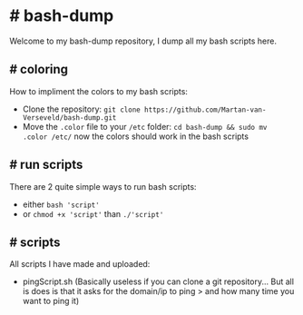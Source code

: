 # \# bash-dump
Welcome to my bash-dump repository, I dump all my bash scripts here.

## \# coloring  
How to impliment the colors to my bash scripts:
- Clone the repository: `git clone https://github.com/Martan-van-Verseveld/bash-dump.git`
- Move the `.color` file to your `/etc` folder: `cd bash-dump && sudo mv .color /etc/`
now the colors should work in the bash scripts

## \# run scripts
There are 2 quite simple ways to run bash scripts:
- either `bash 'script'`
- or `chmod +x 'script'` than `./'script'`

## \# scripts
All scripts I have made and uploaded:
- pingScript.sh (Basically useless if you can clone a git repository... But all is does is that it asks for the domain/ip to ping > and how many time you want to ping it)

<!-- Nothing here -->
